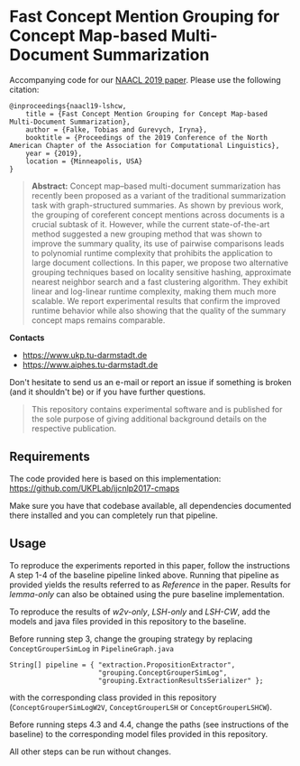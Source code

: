 
# Fast Concept Mention Grouping for Concept Map-based Multi-Document Summarization

Accompanying code for our [NAACL 2019 paper](https://tubiblio.ulb.tu-darmstadt.de/111692/). Please use the following citation:

```
@inproceedings{naacl19-lshcw,
	title = {Fast Concept Mention Grouping for Concept Map-based Multi-Document Summarization},
	author = {Falke, Tobias and Gurevych, Iryna},
	booktitle = {Proceedings of the 2019 Conference of the North American Chapter of the Association for Computational Linguistics},
	year = {2019},
	location = {Minneapolis, USA}
}
```

> **Abstract:** Concept map–based multi-document summarization has recently been proposed as a variant of the traditional summarization task with graph-structured summaries. As shown by previous work, the grouping of coreferent concept mentions across documents is a crucial subtask of it. However, while the current state-of-the-art method suggested a new grouping method that was shown to improve the summary quality, its use of pairwise comparisons leads to polynomial runtime complexity that prohibits the application to large document collections. In this paper, we propose two alternative grouping techniques based on locality sensitive hashing, approximate nearest neighbor search and a fast clustering algorithm. They exhibit linear and log-linear runtime complexity, making them much more scalable. We report experimental results that confirm the improved runtime behavior while also showing that the quality of the summary concept maps remains comparable.

**Contacts** 
  * https://www.ukp.tu-darmstadt.de
  * https://www.aiphes.tu-darmstadt.de

Don't hesitate to send us an e-mail or report an issue if something is broken (and it shouldn't be) or if you have further questions.

> This repository contains experimental software and is published for the sole purpose of giving additional background details on the respective publication. 

## Requirements

The code provided here is based on this implementation: https://github.com/UKPLab/ijcnlp2017-cmaps

Make sure you have that codebase available, all dependencies documented there installed and you can completely run that pipeline.

## Usage

To reproduce the experiments reported in this paper, follow the instructions A step 1-4 of the baseline pipeline linked above. Running that pipeline as provided yields the results referred to as *Reference* in the paper. Results for *lemma-only* can also be obtained using the pure baseline implementation.

To reproduce the results of *w2v-only*, *LSH-only* and *LSH-CW*, add the models and java files provided in this repository to the baseline.

Before running step 3, change the grouping strategy by replacing `ConceptGrouperSimLog` in `PipelineGraph.java`

```
String[] pipeline = { "extraction.PropositionExtractor",
                      "grouping.ConceptGrouperSimLog",
                      "grouping.ExtractionResultsSerializer" };
```

with the corresponding class provided in this repository (`ConceptGrouperSimLogW2V`, `ConceptGrouperLSH` or `ConceptGrouperLSHCW`).

Before running steps 4.3 and 4.4, change the paths (see instructions of the baseline) to the corresponding model files provided in this repository.

All other steps can be run without changes.

